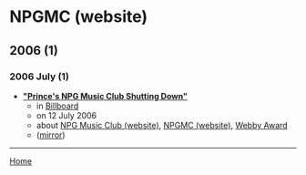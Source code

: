 # NPGMC (website)

## 2006 (1)

### 2006 July (1)

 - [**"Prince's NPG Music Club Shutting Down"**](https://www.billboard.com/articles//1352492/princes-npg-music-club-shutting-down)
    - in [Billboard](https://www.billboard.com/)
    - on 12 July 2006
    - about [NPG Music Club (website)](../../../topics/website/npg-music-club/index.md), [NPGMC (website)](../../../topics/website/npgmc/index.md), [Webby Award](../../../topics/webby-award/index.md)
    - ([mirror](https://web.archive.org/web/*/https://www.billboard.com/articles//1352492/princes-npg-music-club-shutting-down))

----

[Home](../index.md)
